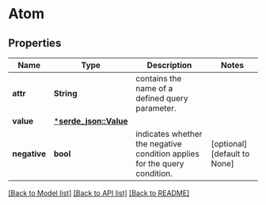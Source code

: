 # Atom

## Properties
Name | Type | Description | Notes
------------ | ------------- | ------------- | -------------
**attr** | **String** | contains the name of a defined query parameter. | 
**value** | [***serde_json::Value**](.md) |  | 
**negative** | **bool** | indicates whether the negative condition applies for the query condition. | [optional] [default to None]

[[Back to Model list]](../README.md#documentation-for-models) [[Back to API list]](../README.md#documentation-for-api-endpoints) [[Back to README]](../README.md)


